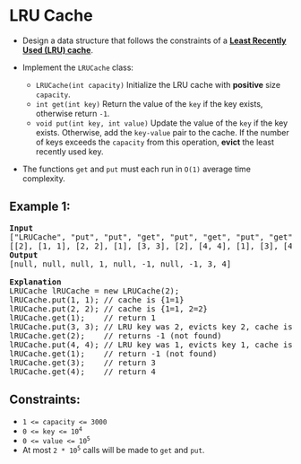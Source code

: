 # LRU Cache
  
- Design a data structure that follows the constraints of a **[Least Recently Used (LRU) cache](https://en.wikipedia.org/wiki/Cache_replacement_policies#LRU)**.

- Implement the `LRUCache` class:

  - `LRUCache(int capacity)` Initialize the LRU cache with **positive** size `capacity`.
  - `int get(int key)` Return the value of the `key` if the key exists, otherwise return `-1`.
  - `void put(int key, int value)` Update the value of the `key` if the key exists. Otherwise, add the `key-value` pair to the cache. If the number of keys exceeds the `capacity` from this operation, **evict** the least recently used key.


- The functions `get` and `put` must each run in `O(1)` average time complexity.


## Example 1:
<pre>
<b>Input</b>
["LRUCache", "put", "put", "get", "put", "get", "put", "get", "get", "get"]
[[2], [1, 1], [2, 2], [1], [3, 3], [2], [4, 4], [1], [3], [4]]
<b>Output</b>
[null, null, null, 1, null, -1, null, -1, 3, 4]

<b>Explanation</b>
LRUCache lRUCache = new LRUCache(2);
lRUCache.put(1, 1); // cache is {1=1}
lRUCache.put(2, 2); // cache is {1=1, 2=2}
lRUCache.get(1);    // return 1
lRUCache.put(3, 3); // LRU key was 2, evicts key 2, cache is {1=1, 3=3}
lRUCache.get(2);    // returns -1 (not found)
lRUCache.put(4, 4); // LRU key was 1, evicts key 1, cache is {4=4, 3=3}
lRUCache.get(1);    // return -1 (not found)
lRUCache.get(3);    // return 3
lRUCache.get(4);    // return 4
</pre>


## Constraints:

- `1 <= capacity <= 3000`
- <code>0 <= key <= 10<sup>4</sup></code>
- <code>0 <= value <= 10<sup>5</sup></code>
- At most <code>2 * 10<sup>5</sup></code> calls will be made to `get` and `put`.


